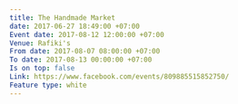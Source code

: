 ```yaml
---
title: The Handmade Market
date: 2017-06-27 18:49:00 +07:00
Event date: 2017-08-12 12:00:00 +07:00
Venue: Rafiki's
From date: 2017-08-07 08:00:00 +07:00
To date: 2017-08-13 00:00:00 +07:00
Is on top: false
Link: https://www.facebook.com/events/809885515852750/
Feature type: white
---
```


